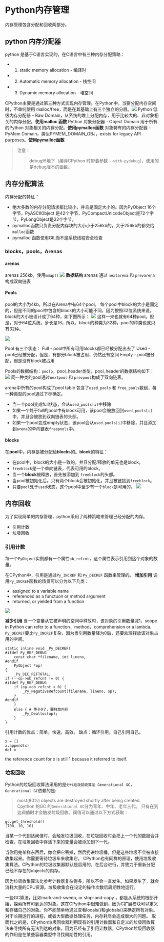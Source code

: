 
# Python内存管理
内存管理包含分配和回收两部分。
## python 内存分配器
python 是基于C语言实现的，在C语言中有三种内存分配策略：
 - 1. static memory allocation - 编译时
 - 2. Automatic memory allocation - 栈空间
 - 3. Dynamic memory allocation - 堆空间
 
CPython主要是通过第三种方式实现内存管理。在Python中，当要分配内存空间时，不单纯使用 malloc/free，而是在其基础上有三个独立的分层。![](media/16475847436686/16479475612524.png)
Python 低级内存分配器 - Raw Domain，从系统的堆上分配内存，用于比较大的、非对象相关的内存分配。**使用malloc 函数**
Python 对象分配器 - Object Domain 用于所有的Python 对象相关的内存分配。**使用pymalloc函数**
对象特有的内存分配器 - PyMem Domain，类似PYMEM_DOMAIN_OBJ，exists for legacy API purposes。**使用pymalloc函数**
> 注意：
>> debug环境下（编译CPython 时带着参数 `--with-pydebug`），使用的是debug版本的函数。

## 内存分配算法
内存分配的特征：
- 绝大多数的内存分配请求都比较小，并且是固定大小的。因为PyObject 16个字节，PyASCIIObject 是42个字节，PyCompactUnicodeObject是72个字节，PyLongObject是32个字节。
- pymalloc函数只负责分配内存块的大小小于256kb的，大于256kb的都交给`malloc`函数
- pymalloc 函数使用GIL而不是系统线程安全检查
### blocks，pools，Arenas
#### arenas
arenas 256kb，使用`mmap()`
![](media/16475847436686/16494154040473.png)
**数据结构**
arenas 通过 `nextarena` 和 `prevarena`构成双向链表


#### Pools
pool的大小为4kb，所以在Arena中有64个pool。
每个pool中block的大小是固定的，但是不同的pool中包含的block的大小可能不同，因为按照32位系统来说，block的大小被设计成了64种，如下图所示：
![](media/16475847436686/16494158451079.png)
这样一来也就有64种pool。但是，对于64位系统，步长是16，所以，block的种类为32种，pool的种类也就只有32种。

![](media/16475847436686/16494158643915.png)

Pool 有三个状态：
Full - pool中所有可用blocks都已经被分配出去了
Used - pool已经被分配，但是，有部分block被占用，仍然还有空间
Empty - pool被分配，但是没有block被占用

Pools的数据结构：`poolp`，pool_header类型，pool_header的数据结构如下：![](media/16475847436686/16494161058623.png)
同一种类的pool通过`nextpool` 和 `prevpool`构成了双向链表。

arena中所有的pool构成了pool table
包含了`used_pools` 和 `free_pools`数组，每一种类型的pool通过下标确定。
 - 当一个pool变成full状态，会从`used_pools[i]`中移除
 - 如果一个处于full的pool中有block可用，该pool会被放回到`used_pools[i]`中，并且会被放到双向链表的头部。
 - 如果一个pool变成empty状态，该pool会从`used_pools[i]`中移除，并且添加到`arena`的单向链表`freepools`中。
 
 #### blocks
 在**pool**中，内存是被分配给**blocks**的。**block**的特征：
 - 在pool中，block的大小是一致的，并且分配/释放的单元也是block。
 - `freeblock`是一个单向链表，代表可用的block。
 - 当一个**block**被释放，首先被添加到 `freeblock`的头部。
 - 当pool被初始化后，只有两个block会被初始化，并且被链接到`freeblock`。
 - 只要`pool`处于`used`状态，这个pool中至少有一个`block`是可用的。
![](media/16475847436686/16494618655534.png)

## 内存回收
为了实现简单的内存管理，python采用了两种策略来管理已经分配的内存。
 - 引用计数
 - 垃圾回收

### 引用计数
每一个`PyObject`实例都有一个属性`ob_refcnt`，这个属性表示引用到这个对象的数量。

在CPython中，引用是通过`Py_INCREF` 和 `Py_DECREF` 函数来管理的。
**增加引用**
调用`Py_INCREF`函数的场景可以分为以下几类：
 - assigned to a variable name
 - referenced as a functuon or method argument
 - returned, or yielded from a function

![](media/16475847436686/16494628919653.png)

**减少引用**
当一个变量从它被声明的空间中释放时，该对象的引用数量减1。scope in Python can refer to a function，method，comprehension or a lambda.
`Py_DECREF`要比`Py_INCREF`复杂，因为当引用数量降为0后，还要处理释放该对象占用的空间。
```
static inline void _Py_DECREF( 
#ifdef Py_REF_DEBUG
    const char *filename, int lineno, 
#endif
    PyObject *op)
{
    _Py_DEC_REFTOTAL;
if (--op->ob_refcnt != 0) { 
#ifdef Py_REF_DEBUG
    if (op->ob_refcnt < 0) { 
        _Py_NegativeRefcount(filename, lineno, op);
    }
#endif
    }
    else { # 等于0了，要释放内存
        _Py_Dealloc(op);
    }
}
````
引用计数的优点：简单，快速，高效。
缺点：循环引用，自己引用自己。
```
x = []
x.append(x)
del x
```
the reference count for x is still 1 because it referred to itself.

### 垃圾回收
Python的垃圾回收算法采用的是`分代垃圾回收算法 Generational GC`，`Generational GC`依赖的是:
> most(80%) objects are destroyed shortly after being created.
Cpython 的GC 的`Generational GC`分为青年、中年、老年三代。
只有在到达阀值时才会触发垃圾回收。阀值可以通过以下方式获取：
```
gc.get_threshold() 
(700, 10, 10)
```
当某一个代到达阀值时，会触发垃圾回收，在垃圾回收时会把上一个代的数据合并检查，在垃圾回收中存活下来的变量会被添加到下一代。


当你用完某样东西后，你会把它丢掉，然后扔进垃圾桶。但是这些垃圾不会被直接收集起来。你需要等待垃圾车来收集它。
CPython也有同样的原理，使用垃圾收集算法。CPython的垃圾收集器默认是启用的，在后台进行，并致力于重新分配已经不存在的objects的内存。

因为垃圾收集算法比参考计数器复杂得多，所以不会一直发生。如果发生了，就会消耗大量的CPU资源。垃圾收集会在设定的操作次数后周期性地运行。

一些GC算法，比如mark-and-sweep, or stop-and-copy ，都是从系统的根部开始，探索所有可到达的对象。这在CPython中很难做到，因为C扩展模块可以定义和存储自己的对象。你不能简单地通过查看locals()和globals()来确定所有对象。
对于长期运行的进程，或者大型数据处理任务，内存耗尽会造成很大的问题。
取而代之的是，CPython垃圾回收器利用现有的引用计数器和自定义的垃圾回收算法来寻找所有无法到达的对象。因为已经有了引用计数器，CPython垃圾回收器的作用是在某些容器类型中寻找周期性的引用。

